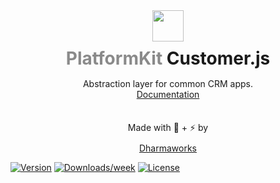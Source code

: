 <div align="center">
    <img width="50" height="50"  src="https://www.platformkit.com/logos/icon-color.png"/>
    <h1 style="margin-bottom:15px;margin-top:10px; border:none;"><span style="opacity:0.5;">PlatformKit</span> Customer.js</h1>
</div>

<div align="center">
<quote>Abstraction layer for common CRM apps.</quote>

<div class="links">
    <a href="https://platformkit.com/docs">Documentation</a>                    
</div>

<div class="links" style="margin-top:35px;">
<span style="margin-bottom:10px;display:block;">Made with 💖 + ⚡ by</span>
    <a href="https://dharmaworks.com" style="background:none;">Dharmaworks</a>
</div>

</div>

[![Version](https://img.shields.io/npm/v/customer-js.svg)](https://npmjs.org/package/customer-js)
[![Downloads/week](https://img.shields.io/npm/dw/customer-js.svg)](https://npmjs.org/package/customer-js)
[![License](https://img.shields.io/npm/l/customer-js.svg)](https://github.com/platform-kit/customer-js/blob/master/package.json)
